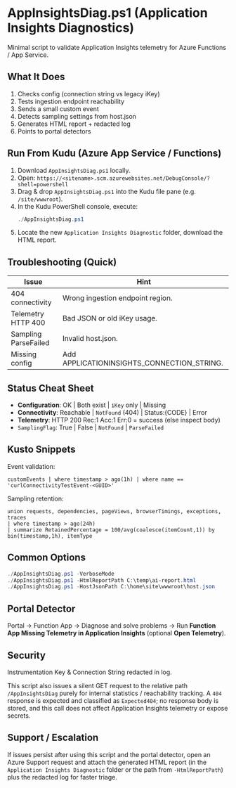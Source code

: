 # AppInsightsDiag.ps1 (Application Insights Diagnostics)

Minimal script to validate Application Insights telemetry for Azure Functions / App Service.

## What It Does
1. Checks config (connection string vs legacy iKey)
2. Tests ingestion endpoint reachability
3. Sends a small custom event
4. Detects sampling settings from host.json
5. Generates HTML report + redacted log
6. Points to portal detectors


## Run From Kudu (Azure App Service / Functions)
1. Download `AppInsightsDiag.ps1` locally.
2. Open: `https://<sitename>.scm.azurewebsites.net/DebugConsole/?shell=powershell`
3. Drag & drop `AppInsightsDiag.ps1` into the Kudu file pane (e.g. `/site/wwwroot`).
4. In the Kudu PowerShell console, execute:
	```powershell
	./AppInsightsDiag.ps1
	```
5. Locate the new `Application Insights Diagnostic` folder, download the HTML report.


## Troubleshooting (Quick)

| Issue | Hint |
|-------|------|
| 404 connectivity | Wrong ingestion endpoint region. |
| Telemetry HTTP 400 | Bad JSON or old iKey usage. |
| Sampling ParseFailed | Invalid host.json. |
| Missing config | Add APPLICATIONINSIGHTS_CONNECTION_STRING. |


## Status Cheat Sheet

* **Configuration**: OK | Both exist | `iKey` only | Missing
* **Connectivity**: Reachable | `NotFound` (404) | Status:{CODE} | Error
* **Telemetry**: HTTP 200 Rec:1 Acc:1 Err:0 = success (else inspect body)
* `SamplingFlag`: True | False | `NotFound` | `ParseFailed`

## Kusto Snippets

Event validation:

```
customEvents | where timestamp > ago(1h) | where name == 'curlConnectivityTestEvent-<GUID>'
```

Sampling retention:

```
union requests, dependencies, pageViews, browserTimings, exceptions, traces
| where timestamp > ago(24h)
| summarize RetainedPercentage = 100/avg(coalesce(itemCount,1)) by bin(timestamp,1h), itemType
```

## Common Options
```powershell
./AppInsightsDiag.ps1 -VerboseMode
./AppInsightsDiag.ps1 -HtmlReportPath C:\temp\ai-report.html
./AppInsightsDiag.ps1 -HostJsonPath C:\home\site\wwwroot\host.json
```

## Portal Detector

Portal → Function App → Diagnose and solve problems → Run **Function App Missing Telemetry in Application Insights** (optional **Open Telemetry**).

## Security
Instrumentation Key & Connection String redacted in log.

This script also issues a silent GET request to the relative path `/AppInsightsDiag`  purely for internal statistics / reachability tracking. A `404` response is expected and classified as `Expected404`; no response body is stored, and this call does not affect Application Insights telemetry or expose secrets.

## Support / Escalation

If issues persist after using this script and the portal detector, open an Azure Support request and attach the generated HTML report (in the `Application Insights Diagnostic` folder or the path from `-HtmlReportPath`) plus the redacted log for faster triage.



